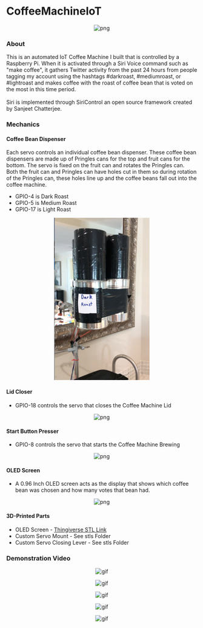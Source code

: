 # CoffeeMachineIoT

<p align="center">
<img src="static/images/Coffee_Machine.png" width="50%" alt="png">
</p>

### About
This is an automated IoT Coffee Machine I built that is controlled by a Raspberry Pi. When it is activated through a Siri Voice command such as "make coffee", it gathers Twitter activity from the past 24 hours from people tagging my account using the hashtags #darkroast, #mediumroast, or #lightroast and makes coffee with the roast of coffee bean that is voted on the most in this time period.
<br>
<br>
Siri is implemented through SiriControl an open source framework created by Sanjeet Chatterjee.

### Mechanics

#### Coffee Bean Dispenser
Each servo controls an individual coffee bean dispenser. These coffee bean dispensers are made up of Pringles cans for the top and fruit cans for the bottom. The servo is fixed on the fruit can and rotates the Pringles can. Both the fruit can and Pringles can have holes cut in them so during rotation of the Pringles can, these holes line up and the coffee beans fall out into the coffee machine.

* GPIO-4 is Dark Roast
* GPIO-5 is Medium Roast
* GPIO-17 is Light Roast
<p align="center">
<img src="static/images/Coffee_Dispenser2.png" width="50%" alt="png">
</p>

#### Lid Closer

* GPIO-18 controls the servo that closes the Coffee Machine Lid
<p align="center">
<img src="static/images/Lid_Closer.png" width="50%" alt="png">
</p>

#### Start Button Presser

* GPIO-8 controls the servo that starts the Coffee Machine Brewing
<p align="center">
<img src="static/images/Start_Presser.png" width="50%" alt="png">
</p>

#### OLED Screen

* A 0.96 Inch OLED screen acts as the display that shows which coffee bean was chosen and how many votes that bean had.
<p align="center">
<img src="static/images/OLED_Screen.png" width="50%" alt="png">
</p>

#### 3D-Printed Parts

* OLED Screen - [Thingiverse STL Link](https://www.thingiverse.com/thing:2176764) 
* Custom Servo Mount - See stls Folder
* Custom Servo Closing Lever - See stls Folder

### Demonstration Video

<p align="center">
<img src="static/gifs/coffee_demo_1.gif" width="50%" alt="gif">
</p>
<p align="center">
<img src="static/gifs/coffee_demo_2.gif" width="50%" alt="gif">
</p>
<p align="center">
<img src="static/gifs/coffee_demo_3.gif" width="50%" alt="gif">
</p>
<p align="center">
<img src="static/gifs/coffee_demo_4.gif" width="50%" alt="gif">
</p>
<p align="center">
<img src="static/gifs/coffee_demo_5.gif" width="50%" alt="gif">
</p>